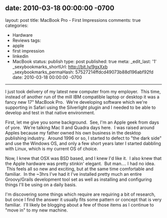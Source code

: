 date: 2010-03-18 00:00:00 -0700
---
layout: post
title: MacBook Pro - First Impressions
comments: true
categories:
- Hardware
- Reviews
tags:
- apple
- first impression
- linkedin
- MacBook
status: publish
type: post
published: true
meta:
  _edit_last: '1'
  _sexybookmarks_shortUrl: http://bit.ly/9gxXxb
  _sexybookmarks_permaHash: 57527214ffdcd49073b88d196abf92fd
date: 2010-03-18 00:00:00 -0700
---
<p>I just took delivery of my latest new computer from my employer. &nbsp;This time, instead of another run of the mill IBM compatible laptop or desktop it was a fancy new 17&quot; MacBook Pro. &nbsp;We&#39;re developing software which we&#39;re supporting in Safari using the Silverlight plugin and I needed to be able to develop and test in that native environment.</p>
<p>First, let me give you some background. &nbsp;See, I&#39;m an Apple geek from days of yore. &nbsp;We&#39;re talking Mac II and Quadra days here. &nbsp;I was raised around Apples because my father owned his own business in the desktop publishing industry. &nbsp;Around 1996 or so, I started to defect to &quot;the dark side&quot; and use the Windows OS, and only a few short years later I started dabbling with Linux, which is my current OS of choice.</p>
<p>Now, I knew that OSX was BSD based, and I knew I&#39;d like it. &nbsp;I also knew that the Apple hardware was pretty stinkin&#39; elegant. &nbsp;But man.... I had no idea. &nbsp;This feels all so new and exciting, but at the same time comfortable and familiar. &nbsp;In the ~3hrs I&#39;ve had it I&#39;ve installed pretty much an entire Groovy/Grails development tool set as well as installing and configuring things I&#39;ll be using on a daily basis.</p>
<p>I&#39;m discovering some things which require are requiring a bit of research, but once I find the answer it usually fits some pattern or concept that is very familiar. &nbsp;I&#39;ll likely be blogging about a few of those items as I continue to &quot;move in&quot; to my new machine.</p>
